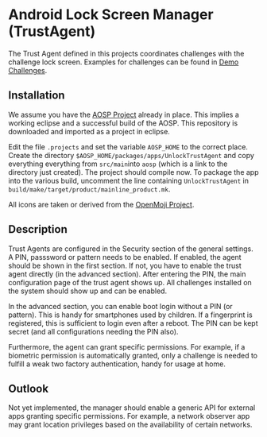 # Android Lock Screen Manager (TrustAgent)

The Trust Agent defined in this projects coordinates challenges with the challenge lock screen. Examples for challenges can be found in [Demo Challenges](https://github.com/notalexa/android_demoapps#readme).

## Installation

We assume you have the [AOSP Project](https://github.com/notalexa/aosp_extensions#readme) already in place. This implies a working eclipse and a successful build of the AOSP. This repository is downloaded and imported as a project in eclipse.

Edit the file `.projects` and set the variable `AOSP_HOME` to the correct place. Create the directory `$AOSP_HOME/packages/apps/UnlockTrustAgent` and copy everything everything from `src/main`into `aosp` (which is a link to the directory just created). The project should compile now. To package the app into the various build, uncomment the line containing `UnlockTrustAgent` in `build/make/target/product/mainline_product.mk`.

All icons are taken or derived from the [OpenMoji Project](https://openmoji.org).

## Description

Trust Agents are configured in the Security section of the general settings. A PIN, passsword or pattern needs to be enabled. If enabled, the agent should be shown in the first section. If not, you have to enable the trust agent directly (in the advanced section). After entering the PIN, the main configuration page of the trust agent shows up. All challenges installed on the system should show up and can be enabled.

In the advanced section, you can enable boot login without a PIN (or pattern). This is handy for smartphones used by children. If a fingerprint is registered, this is sufficient to login even after a reboot. The PIN can be kept secret (and all configurations needing the PIN also).

Furthermore, the agent can grant specific permissions. For example, if a biometric permission is automatically granted, only a challenge is needed to fulfill a weak two factory authentication, handy for usage at home.

## Outlook

Not yet implemented, the manager should enable a generic API for external apps granting specific permissions. For example, a network observer app may grant location privileges based on the availability of certain networks.

 